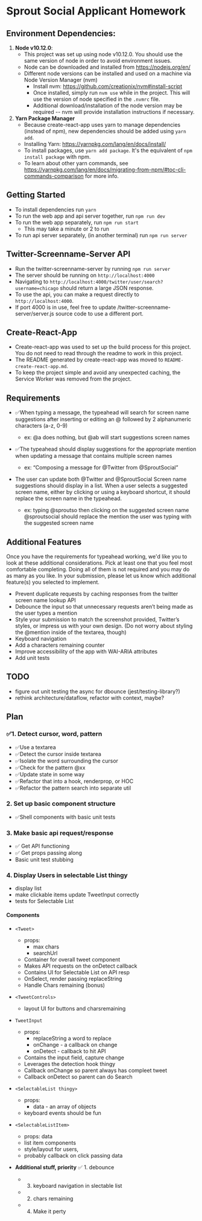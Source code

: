 # Sprout Social Applicant Homework

## Environment Dependencies:

1. **Node v10.12.0**:
   - This project was set up using node v10.12.0. You should use the same version of node in order to avoid environment issues.
   - Node can be downloaded and installed from https://nodejs.org/en/
   - Different node versions can be installed and used on a machine via Node Version Manager (nvm)
     - Install nvm: https://github.com/creationix/nvm#install-script
     - Once installed, simply run `nvm use` while in the project. This will use the version of node specified in the `.nvmrc` file.
     - Additional download/installation of the node version may be required -- nvm will provide installation instructions if necessary.
2. **Yarn Package Manager**
   - Because create-react-app uses yarn to manage dependencies (instead of npm), new dependencies should be added using `yarn add`.
   - Installing Yarn: https://yarnpkg.com/lang/en/docs/install/
   - To install packages, use `yarn add package`. It's the equivalent of `npm install package` with npm.
   - To learn about other yarn commands, see https://yarnpkg.com/lang/en/docs/migrating-from-npm/#toc-cli-commands-comparison for more info.

## Getting Started

- To install dependencies run `yarn`
- To run the web app and api server together, run `npm run dev`
- To run the web app separately, run `npm run start`
  - This may take a minute or 2 to run
- To run api server separately, (in another terminal) run `npm run server`

## Twitter-Screenname-Server API

- Run the twitter-screenname-server by running `npm run server`
- The server should be running on `http://localhost:4000`
- Navigating to `http://localhost:4000/twitter/user/search?username=chicago` should return a large JSON response.
- To use the api, you can make a request directly to `http://localhost:4000`.
- If port 4000 is in use, feel free to update /twitter-screenname-server/server.js source code to use a different port.

## Create-React-App

- Create-react-app was used to set up the build process for this project. You do not need to read through the readme to work in this project.
- The README generated by create-react-app was moved to `README-create-react-app.md`.
- To keep the project simple and avoid any unexpected caching, the Service Worker was removed from the project.


## Requirements

-  ✅When typing a message, the typeahead will search for screen name suggestions after inserting or editing an @ followed by 2 alphanumeric characters (a-z, 0-9) 
     - ex: @a does nothing, but @ab will start suggestions screen names

-  ✅The typeahead should display suggestions for the appropriate mention when updating a message that contains multiple screen names
     - ex: “Composing a message for @Twitter from @SproutSocial”

- The user can update both @Twitter and @SproutSocial
Screen name suggestions should display in a list. When a user selects a suggested screen name, either by clicking or using a keyboard shortcut, it should replace the screen name in the typeahead.
     - ex: typing @sproutso then clicking on the suggested screen name @sproutsocial should replace the mention the user was typing with the suggested screen name

## Additional Features

Once you have the requirements for typeahead working, we'd like you to look at these additional considerations. Pick at least one that you feel most comfortable completing. Doing all of them is not required and you may do as many as you like. In your submission, please let us know which additional feature(s) you selected to implement.

- Prevent duplicate requests by caching responses from the twitter screen name lookup API
- Debounce the input so that unnecessary requests aren’t being made as the user types a mention
- Style your submission to match the screenshot provided, Twitter’s styles, or impress us with your own design. (Do not worry about styling the @mention inside of the textarea, though)
- Keyboard navigation
- Add a characters remaining counter
- Improve accessibility of the app with WAI-ARIA attributes
- Add unit tests


## TODO
- figure out unit testing the async for dbounce (jest/testing-library?)
- rethink architecture/dataflow,  refactor with context, maybe?

## Plan
### ✅1. Detect cursor, word, pattern
- ✅Use a textarea
- ✅Detect the cursor inside textarea
- ✅Isolate the word surrounding the cursor
- ✅Check for the pattern @xx
- ✅Update state in some way
- ✅Refactor that into a hook, renderprop, or HOC
- ✅Refactor the pattern search into separate util

### 2. Set up basic component structure
- ✅Shell components with basic unit tests

### 3. Make basic api request/response
- ✅ Get API functioning
- ✅ Get props passing along
- Basic unit test stubbing

### 4. Display Users in selectable List thingy
- display list
- make clickable items update TweetInput correctly
- tests for Selectable List

#### Components
- ```<Tweet>``` 
     - props: 
          - max chars
          - searchUrl
     - Container for overall tweet component
     - Makes API requests on the onDetect callback
     - Contains UI for Selectable List on API resp
     - OnSelect, render passing replaceString  
     - Handle Chars remaining (bonus)

- ```<TweetControls>```
     - layout UI for buttons and charsremaining

- ```TweetInput```
     - props: 
          - replaceString a word to replace
          - onChange - a callback on change
          - onDetect - callback to hit API
     - Contains the input field, capture change
     - Leverages the detection hook thingy
     - Callback onChange so parent always has compleet tweet  
     - Callback onDetect so parent can do Search

- ```<SelectableList thingy>```
     - props:
          - data - an array of objects
     - keyboard events should be fun

- ```<SelectableListItem>```
     - props: data 
     - list item components
     - style/layout for users, 
     - probably callback on click passing data


- **Additional stuff, priority**
     ✅ 1. debounce
     - 3. keyboard navigation in slectable list
     - 2. chars remaining
     - 4. Make it perty
